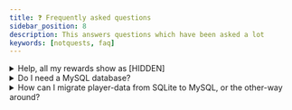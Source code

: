 ```yaml
---
title: ❓ Frequently asked questions
sidebar_position: 8
description: This answers questions which have been asked a lot
keywords: [notquests, faq]
---
```


<details><summary>Help, all my rewards show as [HIDDEN]</summary>
<p>

Rewards show as hidden by default unless you give them a displayname. So just use `/qa edit [questname] rewards edit [rewardid] displayname` and that'll be displayed instead of [HIDDEN].

This gives you the benefit that you can better specify what the reward is (for example, “Mysterious sword” instead of “NETHERITE_SWORD” if it would be done automatically by the plugin)

</p>
</details>

<details><summary>Do I need a MySQL database?</summary>
<p>

Nope! The standard SQLite database (will be created in your `plugins/NotQuests` folder) will work just fine. However, MySQL is faster and thus recommended. The database queries were also designed with MySQL in mind.

</p>
</details>

<details>
<summary>
  How can I migrate player-data from SQLite to MySQL, or the other-way around?
</summary>
<p>
  I recommend you to do that manually via DBEaver or something like that. Shouldn't be too hard as the SQL Queries for both SQLite and MySQL NotQuests is using are the same. There is one experimental way of doing it automatically though. I won't guarantee that it works, and please make a backup before trying it out:
</p>
<ol>
    <li>In general.yml set load-playerdata-on-join and save-playerdata-on-quit to false</li>
    <li>Start server with old database</li>
    <li>Add new database to the general.yml</li>
    <li>Do /qa reload (Miight not be neccesary)</li>
    <li>Do /qa debug loadDataManagerUnsafe</li>
    <li>Shut down the server</li>
    <li>Revert what you did in step 1</li>
</ol>

</details>
